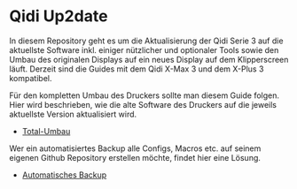 # **Qidi Up2date**
In diesem Repository geht es um  die Aktualisierung der Qidi Serie 3 auf die aktuellste Software inkl. einiger nützlicher und optionaler Tools sowie den Umbau des originalen Displays auf ein neues Display auf dem Klipperscreen läuft.
Derzeit sind die Guides mit dem Qidi X-Max 3 und dem X-Plus 3 kompatibel.

Für den kompletten Umbau des Druckers sollte man diesem Guide folgen. Hier wird beschrieben, wie die alte Software des Druckers auf die jeweils aktuellste Version aktualisiert wird.
+ [Total-Umbau](Klipper-Update/update+upgrade.md)

Wer ein automatisiertes Backup alle Configs, Macros etc. auf seinem eigenen Github Repository erstellen möchte, findet hier eine Lösung.
+ [Automatisches Backup](Git-Backup/Autobackup.md)
